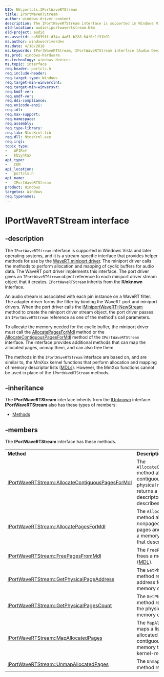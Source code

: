 ```yaml
---
UID: NN:portcls.IPortWaveRTStream
title: IPortWaveRTStream
author: windows-driver-content
description: The IPortWaveRTStream interface is supported in Windows Vista and later operating systems, and it is a stream-specific interface that provides helper methods for use by the WaveRT miniport driver.
old-location: audio\iportwavertstream.htm
old-project: audio
ms.assetid: ca5039ff-d34a-4a61-b288-64f0c1f31b91
ms.author: windowsdriverdev
ms.date: 4/16/2018
ms.keywords: IPortWaveRTStream, IPortWaveRTStream interface [Audio Devices], IPortWaveRTStream interface [Audio Devices],described, audio.iportwavertstream, audmp-routines_485f04fa-bdd1-4b92-bb3b-4f8653393811.xml, portcls/IPortWaveRTStream
ms.prod: windows-hardware
ms.technology: windows-devices
ms.topic: interface
req.header: portcls.h
req.include-header: 
req.target-type: Windows
req.target-min-winverclnt: 
req.target-min-winversvr: 
req.kmdf-ver: 
req.umdf-ver: 
req.ddi-compliance: 
req.unicode-ansi: 
req.idl: 
req.max-support: 
req.namespace: 
req.assembly: 
req.type-library: 
req.lib: NtosKrnl.lib
req.dll: NtosKrnl.exe
req.irql: 
topic_type:
-	APIRef
-	kbSyntax
api_type:
-	COM
api_location:
-	portcls.h
api_name:
-	IPortWaveRTStream
product: Windows
targetos: Windows
req.typenames: 
---
```


# IPortWaveRTStream interface


## -description


The <code>IPortWaveRTStream</code> interface is supported in Windows Vista and later operating systems, and it is a stream-specific interface that provides helper methods for use by the <a href="https://msdn.microsoft.com/154dc921-424f-4021-8f17-5482ceef99a8">WaveRT miniport driver</a>. The miniport driver calls the methods to perform allocation and mapping of cyclic buffers for audio data. The WaveRT port driver implements this interface. The port driver gives an <code>IPortWaveRTStream</code> object reference to each miniport driver stream object that it creates. <code>IPortWaveRTStream</code> inherits from the <b>IUnknown</b> interface.

An audio stream is associated with each pin instance on a WaveRT filter. The adapter driver forms the filter by binding the WaveRT port and miniport drivers. When the port driver calls the <a href="https://msdn.microsoft.com/efd2eea8-2b05-49a2-b136-a3e1e3e739c5">IMiniportWaveRT::NewStream </a> method to create the miniport driver stream object, the port driver passes an <code>IPortWaveRTStream</code> reference as one of the method's call parameters.

To allocate the memory needed for the cyclic buffer, the miniport driver must call the <a href="https://msdn.microsoft.com/44839b9e-f206-49e6-a9f6-14e79d1e0ae2">AllocatePagesForMdl</a> method or the <a href="https://msdn.microsoft.com/976f7e83-9b2a-4e1b-ab76-76d8e9711bff">AllocateContiguousPagesForMdl</a> method of the <code>IPortWaveRTStream</code> interface. The interface provides additional methods that can map the allocated pages, unmap them, and can also free them.

The methods in the <code>IPortWaveRTStream</code> interface are based on, and are similar to, the MmXxx kernel functions that perform allocation and mapping of memory descriptor lists (<a href="https://msdn.microsoft.com/71524333-dd5d-4f0b-8dd3-034ea926bc93">MDLs</a>). However, the MmXxx functions cannot be used in place of the <code>IPortWaveRTStream</code> methods. 


## -inheritance

The <b xmlns:loc="http://microsoft.com/wdcml/l10n">IPortWaveRTStream</b> interface inherits from the <a href="https://msdn.microsoft.com/33f1d79a-33fc-4ce5-a372-e08bda378332">IUnknown</a> interface. <b>IPortWaveRTStream</b> also has these types of members:
<ul>
<li><a href="https://docs.microsoft.com/">Methods</a></li>
</ul>

## -members

The <b>IPortWaveRTStream</b> interface has these methods.
<table class="members" id="memberListMethods">
<tr>
<th align="left" width="37%">Method</th>
<th align="left" width="63%">Description</th>
</tr>
<tr data="declared;">
<td align="left" width="37%">
<a href="https://msdn.microsoft.com/library/windows/hardware/ff536924">IPortWaveRTStream::AllocateContiguousPagesForMdl</a>
</td>
<td align="left" width="63%">
The <code>AllocateContiguousPagesForMdl</code> method allocates a list of contiguous, nonpaged, physical memory pages and returns a pointer to a memory descriptor list (<a href="https://msdn.microsoft.com/library/windows/hardware/ff554414">MDL</a>) that describes them.

</td>
</tr>
<tr data="declared;">
<td align="left" width="37%">
<a href="https://msdn.microsoft.com/library/windows/hardware/ff536925">IPortWaveRTStream::AllocatePagesForMdl</a>
</td>
<td align="left" width="63%">
The <code>AllocatePagesForMdl</code> method allocates a list of nonpaged physical memory pages and returns a pointer to a memory descriptor list (<a href="https://msdn.microsoft.com/library/windows/hardware/ff554414">MDL</a>) that describes them.

</td>
</tr>
<tr data="declared;">
<td align="left" width="37%">
<a href="https://msdn.microsoft.com/library/windows/hardware/ff536926">IPortWaveRTStream::FreePagesFromMdl</a>
</td>
<td align="left" width="63%">
The <code>FreePagesFromMdl</code> method frees a memory descriptor list (<a href="https://msdn.microsoft.com/library/windows/hardware/ff554414">MDL</a>).

</td>
</tr>
<tr data="declared;">
<td align="left" width="37%">
<a href="https://msdn.microsoft.com/library/windows/hardware/ff536928">IPortWaveRTStream::GetPhysicalPageAddress</a>
</td>
<td align="left" width="63%">
The <code>GetPhysicalPageAddress</code> method returns the physical address for a page within a memory descriptor list (<a href="https://msdn.microsoft.com/library/windows/hardware/ff554414">MDL</a>).

</td>
</tr>
<tr data="declared;">
<td align="left" width="37%">
<a href="https://msdn.microsoft.com/library/windows/hardware/ff536930">IPortWaveRTStream::GetPhysicalPagesCount</a>
</td>
<td align="left" width="63%">
The <code>GetPhysicalPagesCount</code> method returns the count of the physical pages in a memory descriptor list (<a href="https://msdn.microsoft.com/library/windows/hardware/ff554414">MDL</a>).

</td>
</tr>
<tr data="declared;">
<td align="left" width="37%">
<a href="https://msdn.microsoft.com/library/windows/hardware/ff536932">IPortWaveRTStream::MapAllocatedPages</a>
</td>
<td align="left" width="63%">
The <code>MapAllocatedPages</code> method maps a list of previously allocated physical pages into a contiguous block of virtual memory that is accessible from kernel-mode.

</td>
</tr>
<tr data="declared;">
<td align="left" width="37%">
<a href="https://msdn.microsoft.com/library/windows/hardware/ff536934">IPortWaveRTStream::UnmapAllocatedPages</a>
</td>
<td align="left" width="63%">
The <code>UnmapAllocatedPages</code> method releases a mapping.

</td>
</tr>
</table> 

